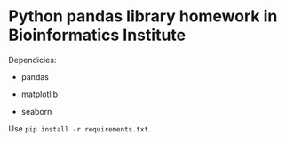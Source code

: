 # Python pandas library homework in Bioinformatics Institute

Dependicies:

- pandas

- matplotlib

- seaborn
 
Use `pip install -r requirements.txt`. 
